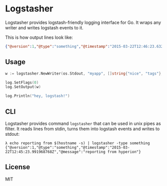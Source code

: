 # Logstasher

Logstasher provides logstash-friendly logging interface for Go.
It wraps any writer and writes logstash events to it.

This is how output lines look like:

```json
{"@version":1,"@type":"something","@timestamp":"2015-03-22T12:46:23.632679998Z","@message":"haha","@tags":["one","two"],"@fields":{"pi":3.14}}
```

## Usage

```go
w := logstasher.NewWriter(os.Stdout, "myapp", []string{"nice", "tags"}, nil)

log.SetFlags(0)
log.SetOutput(w)

log.Println("hey, logstash!")
```

## CLI

Logstasher provides command `logstasher` that can be used in unix pipes as filter.
It reads lines from stdin, turns them into logstash events and writes to stdout:

```
λ echo reporting from $(hostname -s) | logstasher -type something
{"@version":1,"@type":"something","@timestamp":"2015-03-22T12:45:23.991968768Z","@message":"reporting from hyperion"}
```

## License

MIT